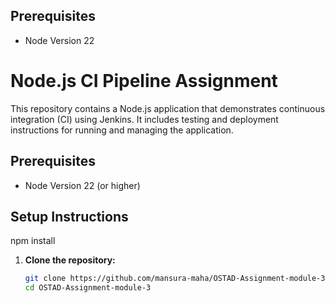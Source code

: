 

## Prerequisites

- Node Version 22
# Node.js CI Pipeline Assignment

This repository contains a Node.js application that demonstrates continuous integration (CI) using Jenkins. It includes testing and deployment instructions for running and managing the application.

## Prerequisites

- Node Version 22 (or higher)

## Setup Instructions
npm install

1. **Clone the repository:**

   ```bash
   git clone https://github.com/mansura-maha/OSTAD-Assignment-module-3.git
   cd OSTAD-Assignment-module-3

